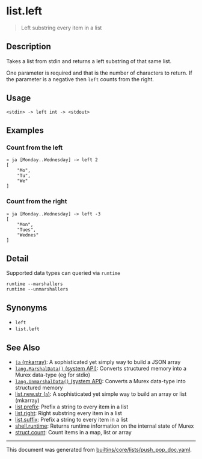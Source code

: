 # list.left

> Left substring every item in a list

## Description

Takes a list from stdin and returns a left substring of that same list.

One parameter is required and that is the number of characters to return. If
the parameter is a negative then `left` counts from the right.

## Usage

```
<stdin> -> left int -> <stdout>
```

## Examples

### Count from the left

```
» ja [Monday..Wednesday] -> left 2
[
    "Mo",
    "Tu",
    "We"
]
```

### Count from the right

```
» ja [Monday..Wednesday] -> left -3
[
    "Mon",
    "Tues",
    "Wednes"
]
```

## Detail

Supported data types can queried via `runtime`

```
runtime --marshallers
runtime --unmarshallers
```

## Synonyms

* `left`
* `list.left`


## See Also

* [`ja` (mkarray)](../commands/ja.md):
  A sophisticated yet simply way to build a JSON array
* [`lang.MarshalData()` (system API)](../apis/lang.MarshalData.md):
  Converts structured memory into a Murex data-type (eg for stdio)
* [`lang.UnmarshalData()` (system API)](../apis/lang.UnmarshalData.md):
  Converts a Murex data-type into structured memory
* [list.new.str (`a`)](../commands/a.md):
  A sophisticated yet simple way to build an array or list (mkarray)
* [list.prefix](../commands/prefix.md):
  Prefix a string to every item in a list
* [list.right](../commands/right.md):
  Right substring every item in a list
* [list.suffix](../commands/suffix.md):
  Prefix a string to every item in a list
* [shell.runtime](../commands/runtime.md):
  Returns runtime information on the internal state of Murex
* [struct.count](../commands/count.md):
  Count items in a map, list or array

<hr/>

This document was generated from [builtins/core/lists/push_pop_doc.yaml](https://github.com/lmorg/murex/blob/master/builtins/core/lists/push_pop_doc.yaml).
